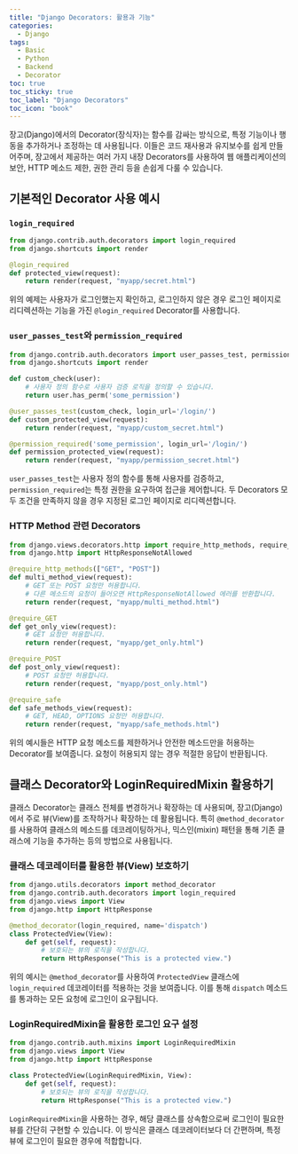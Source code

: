 ```yaml
---
title: "Django Decorators: 활용과 기능"
categories:
  - Django
tags:
  - Basic
  - Python
  - Backend
  - Decorator
toc: true
toc_sticky: true
toc_label: "Django Decorators"
toc_icon: "book"
---
```


장고(Django)에서의 Decorator(장식자)는 함수를 감싸는 방식으로, 특정 기능이나 행동을 추가하거나 조정하는 데 사용됩니다. 이들은 코드 재사용과 유지보수를 쉽게 만들어주며, 장고에서 제공하는 여러 가지 내장 Decorators를 사용하여 웹 애플리케이션의 보안, HTTP 메소드 제한, 권한 관리 등을 손쉽게 다룰 수 있습니다.

## 기본적인 Decorator 사용 예시

### `login_required`

```python
from django.contrib.auth.decorators import login_required
from django.shortcuts import render

@login_required
def protected_view(request):
    return render(request, "myapp/secret.html")
```

위의 예제는 사용자가 로그인했는지 확인하고, 로그인하지 않은 경우 로그인 페이지로 리디렉션하는 기능을 가진 `@login_required` Decorator를 사용합니다.

### `user_passes_test`와 `permission_required`

```python
from django.contrib.auth.decorators import user_passes_test, permission_required
from django.shortcuts import render

def custom_check(user):
    # 사용자 정의 함수로 사용자 검증 로직을 정의할 수 있습니다.
    return user.has_perm('some_permission')

@user_passes_test(custom_check, login_url='/login/')
def custom_protected_view(request):
    return render(request, "myapp/custom_secret.html")

@permission_required('some_permission', login_url='/login/')
def permission_protected_view(request):
    return render(request, "myapp/permission_secret.html")
```

`user_passes_test`는 사용자 정의 함수를 통해 사용자를 검증하고, `permission_required`는 특정 권한을 요구하여 접근을 제어합니다. 두 Decorators 모두 조건을 만족하지 않을 경우 지정된 로그인 페이지로 리디렉션합니다.

### HTTP Method 관련 Decorators

```python
from django.views.decorators.http import require_http_methods, require_GET, require_POST, require_safe
from django.http import HttpResponseNotAllowed

@require_http_methods(["GET", "POST"])
def multi_method_view(request):
    # GET 또는 POST 요청만 허용합니다.
    # 다른 메소드의 요청이 들어오면 HttpResponseNotAllowed 에러를 반환합니다.
    return render(request, "myapp/multi_method.html")

@require_GET
def get_only_view(request):
    # GET 요청만 허용합니다.
    return render(request, "myapp/get_only.html")

@require_POST
def post_only_view(request):
    # POST 요청만 허용합니다.
    return render(request, "myapp/post_only.html")

@require_safe
def safe_methods_view(request):
    # GET, HEAD, OPTIONS 요청만 허용합니다.
    return render(request, "myapp/safe_methods.html")
```

위의 예시들은 HTTP 요청 메소드를 제한하거나 안전한 메소드만을 허용하는 Decorator를 보여줍니다. 요청이 허용되지 않는 경우 적절한 응답이 반환됩니다.

## 클래스 Decorator와 LoginRequiredMixin 활용하기

클래스 Decorator는 클래스 전체를 변경하거나 확장하는 데 사용되며, 장고(Django)에서 주로 뷰(View)를 조작하거나 확장하는 데 활용됩니다. 특히 `@method_decorator`를 사용하여 클래스의 메소드를 데코레이팅하거나, 믹스인(mixin) 패턴을 통해 기존 클래스에 기능을 추가하는 등의 방법으로 사용됩니다.

### 클래스 데코레이터를 활용한 뷰(View) 보호하기

```python
from django.utils.decorators import method_decorator
from django.contrib.auth.decorators import login_required
from django.views import View
from django.http import HttpResponse

@method_decorator(login_required, name='dispatch')
class ProtectedView(View):
    def get(self, request):
        # 보호되는 뷰의 로직을 작성합니다.
        return HttpResponse("This is a protected view.")
```

위의 예시는 `@method_decorator`를 사용하여 `ProtectedView` 클래스에 `login_required` 데코레이터를 적용하는 것을 보여줍니다. 이를 통해 `dispatch` 메소드를 통과하는 모든 요청에 로그인이 요구됩니다.

### LoginRequiredMixin을 활용한 로그인 요구 설정

```python
from django.contrib.auth.mixins import LoginRequiredMixin
from django.views import View
from django.http import HttpResponse

class ProtectedView(LoginRequiredMixin, View):
    def get(self, request):
        # 보호되는 뷰의 로직을 작성합니다.
        return HttpResponse("This is a protected view.")
```

`LoginRequiredMixin`을 사용하는 경우, 해당 클래스를 상속함으로써 로그인이 필요한 뷰를 간단히 구현할 수 있습니다. 이 방식은 클래스 데코레이터보다 더 간편하며, 특정 뷰에 로그인이 필요한 경우에 적합합니다.
